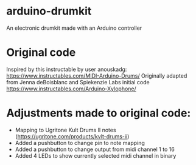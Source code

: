 # arduino-drumkit
 An electronic drumkit made with an Arduino controller

# Original code
Inspired by this instructable by user anouskadg: https://www.instructables.com/MIDI-Arduino-Drums/
Originally adapted from Jenna deBoisblanc and Spiekenzie Labs initial code
https://www.instructables.com/Arduino-Xylophone/

# Adjustments made to original code:
- Mapping to Ugritone Kult Drums II notes (https://ugritone.com/products/kvlt-drums-ii)
- Added a pushbutton to change pin to note mapping
- Added a pushbutton to change output from midi channel 1 to 16
- Added 4 LEDs to show currently selected midi channel in binary
